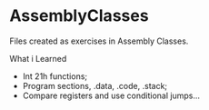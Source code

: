 # AssemblyClasses
Files created as exercises in Assembly Classes.

What i Learned

- Int 21h functions;
- Program sections, .data, .code, .stack; 
- Compare registers and use conditional jumps... 
